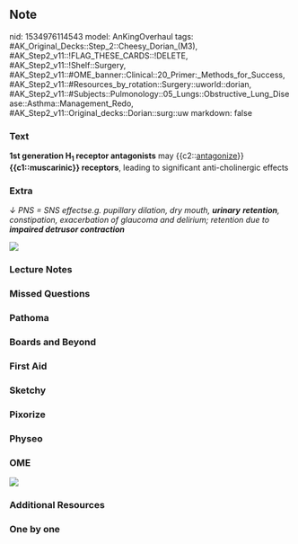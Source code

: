 ## Note
nid: 1534976114543
model: AnKingOverhaul
tags: #AK_Original_Decks::Step_2::Cheesy_Dorian_(M3), #AK_Step2_v11::!FLAG_THESE_CARDS::!DELETE, #AK_Step2_v11::!Shelf::Surgery, #AK_Step2_v11::#OME_banner::Clinical::20_Primer:_Methods_for_Success, #AK_Step2_v11::#Resources_by_rotation::Surgery::uworld::dorian, #AK_Step2_v11::#Subjects::Pulmonology::05_Lungs::Obstructive_Lung_Disease::Asthma::Management_Redo, #AK_Step2_v11::Original_decks::Dorian::surg::uw
markdown: false

### Text
<div>
  <b>1st generation H<sub>1</sub> receptor antagonists</b> may
  {{c2::<u>antagonize</u>}} <b>{{c1::muscarinic}} receptors</b>,
  leading to significant anti-cholinergic effects
</div>

### Extra
<i>↓ PNS = SNS effects</i><i>e.g. pupillary dilation, dry mouth,
<b>urinary</b> <b>retention</b>, constipation, exacerbation of
glaucoma and delirium; retention due to <b>impaired detrusor
contraction</b></i>
<div><img src="paste-271738285851211.jpg"></div>

### Lecture Notes


### Missed Questions


### Pathoma


### Boards and Beyond


### First Aid


### Sketchy


### Pixorize


### Physeo


### OME
<div class="ome-widget">
  <a href="https://onlinemeded.org/spa/surgery?ref=anki"><img src=
  "_OME_AnkiFlashcards_Topic_2.png"></a>
</div>

### Additional Resources


### One by one

